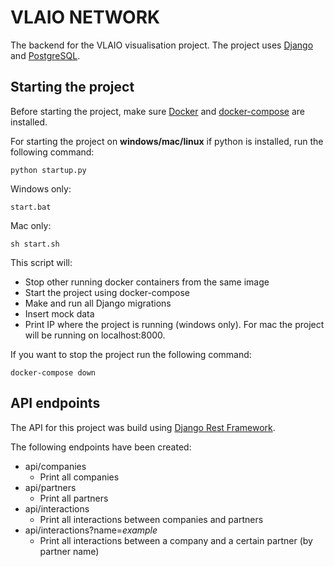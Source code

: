 # VLAIO NETWORK
The backend for the VLAIO visualisation project. The project uses [Django](https://www.djangoproject.com) and [PostgreSQL](https://www.postgresql.org).

## Starting the project
Before starting the project, make sure [Docker](https://www.docker.com) and [docker-compose](https://docs.docker.com/compose/) are installed.

For starting the project on **windows/mac/linux** if python is installed, run the following command:

``` python startup.py ```

Windows only:

``` start.bat ```

Mac only:

```sh start.sh ```

This script will:
- Stop other running docker containers from the same image
- Start the project using docker-compose
- Make and run all Django migrations
- Insert mock data
- Print IP where the project is running (windows only). For mac the project will be running on localhost:8000.
 
If you want to stop the project run the following command:

``` docker-compose down ```

## API endpoints
The API for this project was build using [Django Rest Framework](http://www.django-rest-framework.org).

The following endpoints have been created:
- api/companies
    - Print all companies
- api/partners
    - Print all partners
- api/interactions
    - Print all interactions between companies and partners
- api/interactions?name=*example*
    - Print all interactions between a company and a certain partner (by partner name)
